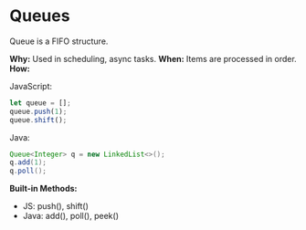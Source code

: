 # Queues

Queue is a FIFO structure.

**Why:** Used in scheduling, async tasks.
**When:** Items are processed in order.
**How:**

JavaScript:
```js
let queue = [];
queue.push(1);
queue.shift();
```

Java:
```java
Queue<Integer> q = new LinkedList<>();
q.add(1);
q.poll();
```

**Built-in Methods:**
- JS: push(), shift()
- Java: add(), poll(), peek()
